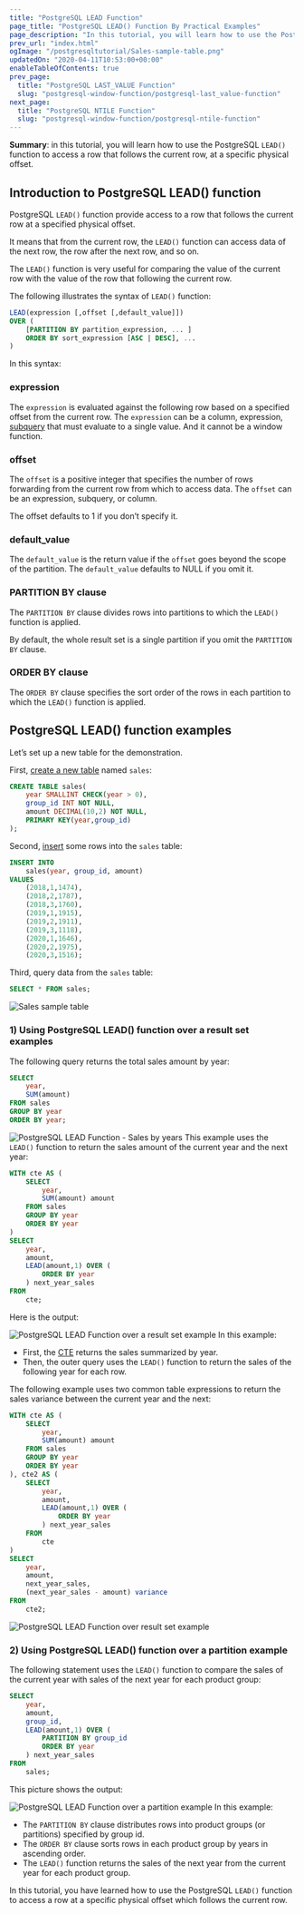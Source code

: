 ```yaml
---
title: "PostgreSQL LEAD Function"
page_title: "PostgreSQL LEAD() Function By Practical Examples"
page_description: "In this tutorial, you will learn how to use the PostgreSQL LEAD() function to access a row that follows the current row, at a specific physical offset."
prev_url: "index.html"
ogImage: "/postgresqltutorial/Sales-sample-table.png"
updatedOn: "2020-04-11T10:53:00+00:00"
enableTableOfContents: true
prev_page: 
  title: "PostgreSQL LAST_VALUE Function"
  slug: "postgresql-window-function/postgresql-last_value-function"
next_page: 
  title: "PostgreSQL NTILE Function"
  slug: "postgresql-window-function/postgresql-ntile-function"
---
```





**Summary**: in this tutorial, you will learn how to use the PostgreSQL `LEAD()` function to access a row that follows the current row, at a specific physical offset.


## Introduction to PostgreSQL LEAD() function

PostgreSQL `LEAD()` function provide access to a row that follows the current row at a specified physical offset.

It means that from the current row, the `LEAD()` function can access data of the next row, the row after the next row, and so on.

The `LEAD()` function is very useful for comparing the value of the current row with the value of the row that following the current row.

The following illustrates the syntax of `LEAD()` function:


```sql
LEAD(expression [,offset [,default_value]]) 
OVER (
    [PARTITION BY partition_expression, ... ]
    ORDER BY sort_expression [ASC | DESC], ...
)

```
In this syntax:


### expression

The `expression` is evaluated against the following row based on a specified offset from the current row. The `expression` can be a column, expression, [subquery](../postgresql-tutorial/postgresql-subquery) that must evaluate to a single value. And it cannot be a window function.


### offset

The `offset` is a positive integer that specifies the number of rows forwarding from the current row from which to access data. The `offset` can be an expression, subquery, or column.

The offset defaults to 1 if you don’t specify it.


### default\_value

The `default_value` is the return value if the `offset` goes beyond the scope of the partition. The `default_value` defaults to NULL if you omit it.


### PARTITION BY clause

The `PARTITION BY` clause divides rows into partitions to which the `LEAD()` function is applied.

By default, the whole result set is a single partition if you omit the `PARTITION BY` clause.


### ORDER BY clause

The `ORDER BY` clause specifies the sort order of the rows in each partition to which the `LEAD()` function is applied.


## PostgreSQL LEAD() function examples

Let’s set up a new table for the demonstration.

First, [create a new table](../postgresql-tutorial/postgresql-create-table) named `sales`:


```sql
CREATE TABLE sales(
	year SMALLINT CHECK(year > 0),
	group_id INT NOT NULL,
	amount DECIMAL(10,2) NOT NULL,
	PRIMARY KEY(year,group_id)
);

```
Second, [insert](../postgresql-tutorial/postgresql-insert) some rows into the `sales` table:


```sql
INSERT INTO 
	sales(year, group_id, amount) 
VALUES
	(2018,1,1474),
	(2018,2,1787),
	(2018,3,1760),
	(2019,1,1915),
	(2019,2,1911),
	(2019,3,1118),
	(2020,1,1646),
	(2020,2,1975),
	(2020,3,1516);

```
Third, query data from the `sales` table:


```sql
SELECT * FROM sales;
```
![Sales sample table](/postgresqltutorial/Sales-sample-table.png)
### 1\) Using PostgreSQL LEAD() function over a result set examples

The following query returns the total sales amount by year:


```sql
SELECT 
	year, 
	SUM(amount)
FROM sales
GROUP BY year
ORDER BY year;

```

![PostgreSQL LEAD Function - Sales by years](/postgresqltutorial/PostgreSQL-LEAD-Function-Sales-by-years.png)
This example uses the `LEAD()` function to return the sales amount of the current year and the next year:


```sql
WITH cte AS (
	SELECT 
		year, 
		SUM(amount) amount
	FROM sales
	GROUP BY year
	ORDER BY year
) 
SELECT
	year, 
	amount,
	LEAD(amount,1) OVER (
		ORDER BY year
	) next_year_sales
FROM
	cte;

```
Here is the output:


![PostgreSQL LEAD Function over a result set example](/postgresqltutorial/PostgreSQL-LEAD-Function-over-a-result-set-example.png)
In this example:

* First, the [CTE](../postgresql-tutorial/postgresql-cte) returns the sales summarized by year.
* Then, the outer query uses the `LEAD()` function to return the sales of the following year for each row.

The following example uses two common table expressions to return the sales variance between the current year and the next:


```sql
WITH cte AS (
	SELECT 
		year, 
		SUM(amount) amount
	FROM sales
	GROUP BY year
	ORDER BY year
), cte2 AS (
	SELECT
		year, 
		amount,
		LEAD(amount,1) OVER (
			ORDER BY year
		) next_year_sales
	FROM
		cte
)	
SELECT 
	year, 
	amount, 
	next_year_sales,  
	(next_year_sales - amount) variance
FROM 
	cte2;

```

![PostgreSQL LEAD Function over result set example](/postgresqltutorial/PostgreSQL-LEAD-Function-over-result-set-example-2.png)

### 2\) Using PostgreSQL LEAD() function over a partition example

The following statement uses the `LEAD()` function to compare the sales of the current year with sales of the next year for each product group:


```sql
SELECT
	year, 
	amount,
	group_id,
	LEAD(amount,1) OVER (
		PARTITION BY group_id
		ORDER BY year
	) next_year_sales
FROM
	sales;

```
This picture shows the output:


![PostgreSQL LEAD Function over a partition example](/postgresqltutorial/PostgreSQL-LEAD-Function-over-a-partition-example.png)
In this example:

* The `PARTITION BY` clause distributes rows into product groups (or partitions) specified by group id.
* The `ORDER BY` clause sorts rows in each product group by years in ascending order.
* The `LEAD()` function returns the sales of the next year from the current year for each product group.

In this tutorial, you have learned how to use the PostgreSQL `LEAD()` function to access a row at a specific physical offset which follows the current row.

